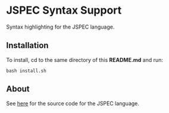 # JSPEC Syntax Support

Syntax highlighting for the JSPEC language.

## Installation
To install, cd to the same directory of this **README.md** and run:
```
bash install.sh
``` 

## About
See [here](https://github.com/chrismalcolm/jspec) for the source code for the JSPEC language.